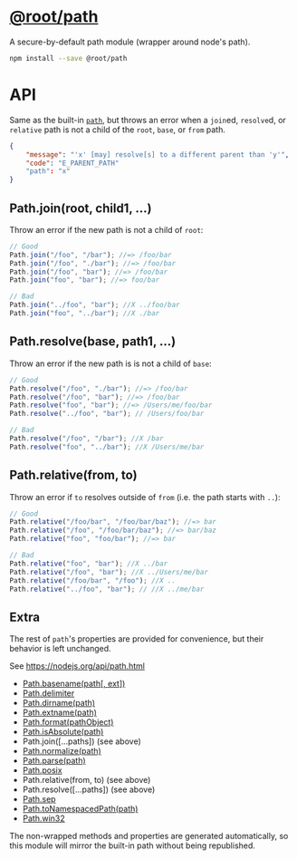 # [@root/path](https://github.com/therootcompany/path.js)

A secure-by-default path module (wrapper around node's path).

```bash
npm install --save @root/path
```

# API

Same as the built-in [`path`](https://nodejs.org/api/path.html),
but throws an error when a `join`ed, `resolve`d,
or `relative` path is not a child of the `root`, `base`, or `from` path.

```json
{
    "message": "'x' [may] resolve[s] to a different parent than 'y'",
    "code": "E_PARENT_PATH"
    "path": "x"
}
```

## Path.join(root, child1, ...)

Throw an error if the new path is not a child of `root`:

```js
// Good
Path.join("/foo", "/bar"); //=> /foo/bar
Path.join("/foo", "./bar"); //=> /foo/bar
Path.join("/foo", "bar"); //=> /foo/bar
Path.join("foo", "bar"); //=> foo/bar

// Bad
Path.join("../foo", "bar"); //X ../foo/bar
Path.join("foo", "../bar"); //X ./bar
```

## Path.resolve(base, path1, ...)

Throw an error if the new path is is not a child of `base`:

```js
// Good
Path.resolve("/foo", "./bar"); //=> /foo/bar
Path.resolve("/foo", "bar"); //=> /foo/bar
Path.resolve("foo", "bar"); //=> /Users/me/foo/bar
Path.resolve("../foo", "bar"); // /Users/foo/bar

// Bad
Path.resolve("/foo", "/bar"); //X /bar
Path.resolve("foo", "../bar"); //X /Users/me/bar
```

## Path.relative(from, to)

Throw an error if `to` resolves outside of `from` (i.e. the path starts with `..`):

```js
// Good
Path.relative("/foo/bar", "/foo/bar/baz"); //=> bar
Path.relative("/foo", "/foo/bar/baz"); //=> bar/baz
Path.relative("foo", "foo/bar"); //=> bar

// Bad
Path.relative("foo", "bar"); //X ../bar
Path.relative("/foo", "bar"); //X ../Users/me/bar
Path.relative("/foo/bar", "/foo"); //X ..
Path.relative("../foo", "bar"); // //X ../me/bar
```

## Extra

The rest of `path`'s properties are provided for convenience,
but their behavior is left unchanged.

See <https://nodejs.org/api/path.html>

- [Path.basename(path[, ext])](https://nodejs.org/api/path.html#path_path_basename_path_ext)
- [Path.delimiter](https://nodejs.org/api/path.html#path_path_delimiter)
- [Path.dirname(path)](https://nodejs.org/api/path.html#path_path_dirname_path)
- [Path.extname(path)](https://nodejs.org/api/path.html#path_path_extname_path)
- [Path.format(pathObject)](https://nodejs.org/api/path.html#path_path_format_pathobject)
- [Path.isAbsolute(path)](https://nodejs.org/api/path.html#path_path_isabsolute_path)
- Path.join([...paths]) (see above)
- [Path.normalize(path)](https://nodejs.org/api/path.html#path_path_normalize_path)
- [Path.parse(path)](https://nodejs.org/api/path.html#path_path_parse_path)
- [Path.posix](https://nodejs.org/api/path.html#path_path_posix)
- Path.relative(from, to) (see above)
- Path.resolve([...paths]) (see above)
- [Path.sep](https://nodejs.org/api/path.html#path_path_sep)
- [Path.toNamespacedPath(path)](https://nodejs.org/api/path.html#path_path_tonamespacedpath_path)
- [Path.win32](https://nodejs.org/api/path.html#path_path_win32)

The non-wrapped methods and properties are generated automatically,
so this module will mirror the built-in path without being republished.
